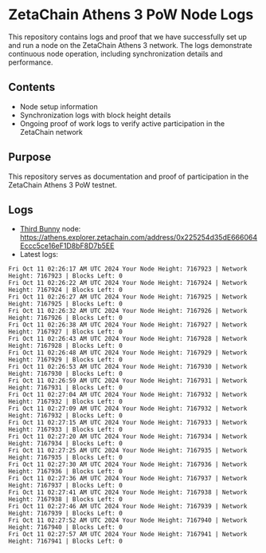# ZetaChain Athens 3 PoW Node Logs
This repository contains logs and proof that we have successfully set up and run a node on the ZetaChain Athens 3 network. The logs demonstrate continuous node operation, including synchronization details and performance.

## Contents
- Node setup information
- Synchronization logs with block height details
- Ongoing proof of work logs to verify active participation in the ZetaChain network

## Purpose
This repository serves as documentation and proof of participation in the ZetaChain Athens 3 PoW testnet.

## Logs

- [Third Bunny](https://thirdbunny.xyz/) node: https://athens.explorer.zetachain.com/address/0x225254d35dE666064Eccc5ce16eF1D8bF8D7b5EE
- Latest logs:
```
Fri Oct 11 02:26:17 AM UTC 2024 Your Node Height: 7167923 | Network Height: 7167923 | Blocks Left: 0
Fri Oct 11 02:26:22 AM UTC 2024 Your Node Height: 7167924 | Network Height: 7167924 | Blocks Left: 0
Fri Oct 11 02:26:27 AM UTC 2024 Your Node Height: 7167925 | Network Height: 7167925 | Blocks Left: 0
Fri Oct 11 02:26:32 AM UTC 2024 Your Node Height: 7167926 | Network Height: 7167926 | Blocks Left: 0
Fri Oct 11 02:26:38 AM UTC 2024 Your Node Height: 7167927 | Network Height: 7167927 | Blocks Left: 0
Fri Oct 11 02:26:43 AM UTC 2024 Your Node Height: 7167928 | Network Height: 7167928 | Blocks Left: 0
Fri Oct 11 02:26:48 AM UTC 2024 Your Node Height: 7167929 | Network Height: 7167929 | Blocks Left: 0
Fri Oct 11 02:26:53 AM UTC 2024 Your Node Height: 7167930 | Network Height: 7167930 | Blocks Left: 0
Fri Oct 11 02:26:59 AM UTC 2024 Your Node Height: 7167931 | Network Height: 7167931 | Blocks Left: 0
Fri Oct 11 02:27:04 AM UTC 2024 Your Node Height: 7167932 | Network Height: 7167932 | Blocks Left: 0
Fri Oct 11 02:27:09 AM UTC 2024 Your Node Height: 7167932 | Network Height: 7167932 | Blocks Left: 0
Fri Oct 11 02:27:15 AM UTC 2024 Your Node Height: 7167933 | Network Height: 7167933 | Blocks Left: 0
Fri Oct 11 02:27:20 AM UTC 2024 Your Node Height: 7167934 | Network Height: 7167934 | Blocks Left: 0
Fri Oct 11 02:27:25 AM UTC 2024 Your Node Height: 7167935 | Network Height: 7167935 | Blocks Left: 0
Fri Oct 11 02:27:30 AM UTC 2024 Your Node Height: 7167936 | Network Height: 7167936 | Blocks Left: 0
Fri Oct 11 02:27:36 AM UTC 2024 Your Node Height: 7167937 | Network Height: 7167937 | Blocks Left: 0
Fri Oct 11 02:27:41 AM UTC 2024 Your Node Height: 7167938 | Network Height: 7167938 | Blocks Left: 0
Fri Oct 11 02:27:46 AM UTC 2024 Your Node Height: 7167939 | Network Height: 7167939 | Blocks Left: 0
Fri Oct 11 02:27:52 AM UTC 2024 Your Node Height: 7167940 | Network Height: 7167940 | Blocks Left: 0
Fri Oct 11 02:27:57 AM UTC 2024 Your Node Height: 7167941 | Network Height: 7167941 | Blocks Left: 0
```
